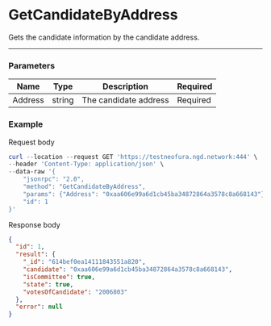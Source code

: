 # GetCandidateByAddress
Gets the candidate information by the candidate address.
<hr>

### Parameters

|    Name    | Type | Description | Required |
| ---------- | --- |    ------    | ----|
| Address      | string|  The candidate address| Required |
### Example

Request body

```powershell
curl --location --request GET 'https://testneofura.ngd.network:444' \
--header 'Content-Type: application/json' \
--data-raw '{
    "jsonrpc": "2.0",
    "method": "GetCandidateByAddress",
    "params": {"Address": "0xaa606e99a6d1cb45ba34872864a3578c8a668143"},
    "id": 1
}'
```

Response body

```json
{
  "id": 1,
  "result": {
    "_id": "614bef0ea14111843551a820",
    "candidate": "0xaa606e99a6d1cb45ba34872864a3578c8a668143",
    "isCommittee": true,
    "state": true,
    "votesOfCandidate": "2006803"
  },
  "error": null
}
```
